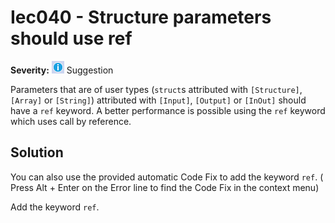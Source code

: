 # Iec040 - Structure parameters should use ref

**Severity:** ![Suggestion](../images/Suggestion.png) Suggestion

Parameters that are of user types (`struct`s attributed with `[Structure]`, `[Array]` or `[String]`) attributed with `[Input]`, `[Output]` or `[InOut]` should have a `ref` keyword.
A better performance is possible using the `ref` keyword which uses call by reference.

## Solution

You can also use the provided automatic Code Fix to add the keyword `ref`. ( Press Alt + Enter on the Error line to find the Code Fix in the context menu) 

Add the keyword `ref`.